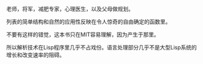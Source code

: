 老师，将军，减肥专家，心理医生，以及父母做规划。


列表的简单结构和自然的应用性反映在令人惊奇的自由确定的函数里。


不要有这样的错觉，这本书只在MIT容易理解，因为产生于那里。

所以解析技术在Lisp程序里几乎不占戏份。语言处理部分几乎不是大型Lisp系统的增长和改变速率的阻碍。
